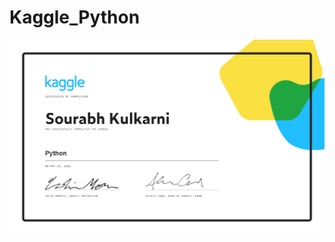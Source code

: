 # Kaggle_Python
![Image](https://github.com/souru98/Kaggle_Python/blob/main/Sourabh%20Kulkarni%20-%20Python.png)
